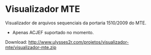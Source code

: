# Visualizador MTE

Visualizador de arquivos sequenciais da portaria 1510/2009 do MTE.

- Apenas ACJEF suportado no momento.

Download: http://www.ulysses2r.com/projetos/visualizador-mte/visualizador-mte.zip
